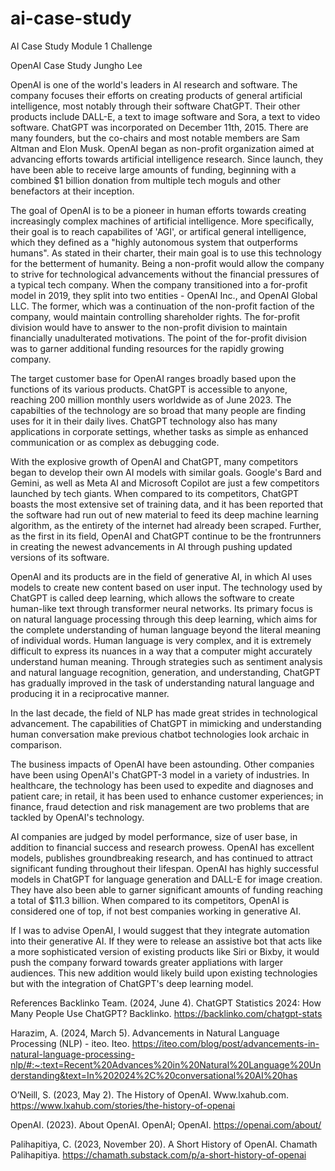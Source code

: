 # ai-case-study
AI Case Study Module 1 Challenge

OpenAI Case Study
Jungho Lee

OpenAI is one of the world's leaders in AI research and software. The company focuses their efforts on creating products of general artificial intelligence, most notably through their software ChatGPT. Their other products include DALL-E, a text to image software and Sora, a text to video software. ChatGPT was incorporated on December 11th, 2015. There are many founders, but the co-chairs and most notable members are Sam Altman and Elon Musk. OpenAI began as non-profit organization aimed at advancing efforts towards artificial intelligence research. Since launch, they have been able to receive large amounts of funding, beginning with a combined $1 billion donation from multiple tech moguls and other benefactors at their inception.

The goal of OpenAI is to be a pioneer in human efforts towards creating increasingly complex machines of artificial intelligence. More specifically, their goal is to reach capabilites of 'AGI', or artifical general intelligence, which they defined as a "highly autonomous system that outperforms humans". As stated in their charter, their main goal is to use this technology for the betterment of humanity. Being a non-profit would allow the company to strive for technological advancements without the financial pressures of a typical tech company. When the company transitioned into a for-profit model in 2019, they split into two entities - OpenAI Inc., and OpenAI Global LLC. The former, which was a continuation of the non-profit faction of the company, would maintain controlling shareholder rights. The for-profit division would have to answer to the non-profit division to maintain financially unadulterated motivations. The point of the for-profit division was to garner additional funding resources for the rapidly growing company.

The target customer base for OpenAI ranges broadly based upon the functions of its various products. ChatGPT is accessible to anyone, reaching 200 million monthly users worldwide as of June 2023. The capabilties of the technology are so broad that many people are finding uses for it in their daily lives. ChatGPT technology also has many applications in corporate settings, whether tasks as simple as enhanced communication or as complex as debugging code.

With the explosive growth of OpenAI and ChatGPT, many competitors began to develop their own AI models with similar goals. Google's Bard and Gemini, as well as Meta AI and Microsoft Copilot are just a few competitors launched by tech giants. When compared to its competitors, ChatGPT boasts the most extensive set of training data, and it has been reported that the software had run out of new material to feed its deep machine learning algorithm, as the entirety of the internet had already been scraped. Further, as the first in its field, OpenAI and ChatGPT continue to be the frontrunners in creating the newest advancements in AI through pushing updated versions of its software.

OpenAI and its products are in the field of generative AI, in which AI uses models to create new content based on user input. The technology used by ChatGPT is called deep learning, which allows the software to create human-like text through transformer neural networks. Its primary focus is on natural language processing through this deep learning, which aims for the complete understanding of human language beyond the literal meaning of individual words. Human language is very complex, and it is extremely difficult to express its nuances in a way that a computer might accurately understand human meaning. Through strategies such as sentiment analysis and natural language recognition, generation, and understanding, ChatGPT has gradually improved in the task of understanding natural language and producing it in a reciprocative manner.

In the last decade, the field of NLP has made great strides in technological advancement. The capabilities of ChatGPT in mimicking and understanding human conversation make previous chatbot technologies look archaic in comparison. 

The business impacts of OpenAI have been astounding. Other companies have been using OpenAI's ChatGPT-3 model in a variety of industries. In healthcare, the technology has been used to expedite and diagnoses and patient care; in retail, it has been used to enhance customer experiences; in finance, fraud detection and risk management are two problems that are tackled by OpenAI's technology.

AI companies are judged by model performance, size of user base, in addition to financial success and research prowess. OpenAI has excellent models, publishes groundbreaking research, and has continued to attract significant funding throughout their lifespan. OpenAI has highly successful models in ChatGPT for language generation and DALL-E for image creation. They have also been able to garner significant amounts of funding reaching a total of $11.3 billion. When compared to its competitors, OpenAI is considered one of top, if not best companies working in generative AI.

If I was to advise OpenAI, I would suggest that they integrate automation into their generative AI. If they were to release an assistive bot that acts like a more sophisticated version of existing products like Siri or Bixby, it would push the company forward towards greater appliations with larger audiences. This new addition would likely build upon existing technologies but with the integration of ChatGPT's deep learning model.

References
Backlinko Team. (2024, June 4). ChatGPT Statistics 2024: How Many People Use ChatGPT? Backlinko. https://backlinko.com/chatgpt-stats

Harazim, A. (2024, March 5). Advancements in Natural Language Processing (NLP) - iteo. Iteo. https://iteo.com/blog/post/advancements-in-natural-language-processing-nlp/#:~:text=Recent%20Advances%20in%20Natural%20Language%20Understanding&text=In%202024%2C%20conversational%20AI%20has

O’Neill, S. (2023, May 2). The History of OpenAI. Www.lxahub.com. https://www.lxahub.com/stories/the-history-of-openai

OpenAI. (2023). About OpenAI. OpenAI; OpenAI. https://openai.com/about/

Palihapitiya, C. (2023, November 20). A Short History of OpenAI. Chamath Palihapitiya. https://chamath.substack.com/p/a-short-history-of-openai
